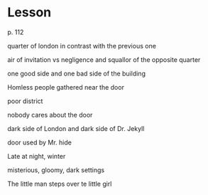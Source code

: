 # Lesson

p. 112 

quarter of london in contrast with the previous one

air of invitation vs negligence and squallor of the opposite quarter

one good side and one bad side of the  building

Homless people gathered near the door


poor district

nobody cares about the door

dark side of London and dark side of Dr. Jekyll

door used by Mr. hide


Late at night, winter

misterious, gloomy, dark settings

The little man steps over te little girl



<!--stackedit_data:
eyJoaXN0b3J5IjpbLTEwMjI4MjM3MTcsMjIzNTQ4MzA1LDEzNj
EyNjA2LC02Nzk1MjAyMDAsLTE1MDczODQ0MDUsLTE5Njg1NTE4
MDJdfQ==
-->